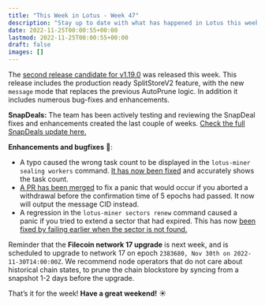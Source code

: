 ```yaml
---
title: "This Week in Lotus - Week 47"
description: "Stay up to date with what has happened in Lotus this week"
date: 2022-11-25T00:00:55+00:00
lastmod: 2022-11-25T00:00:55+00:00
draft: false
images: []
---
```


The [second release candidate for v1.19.0](https://github.com/filecoin-project/lotus/releases/tag/v1.19.0-rc2) was released this week. This release includes the production ready SplitStoreV2 feature, with the new `message` mode that replaces the previous AutoPrune logic. In addition it includes numerous bug-fixes and enhancements.

**SnapDeals:**
The team has been actively testing and reviewing the SnapDeal fixes and enhancements created the last couple of weeks. [Check the full SnapDeals update here.](https://filecoinproject.slack.com/archives/CP50PPW2X/p1669209446105499)

**Enhancements and bugfixes** :bug::
- A typo caused the wrong task count to be displayed in the `lotus-miner sealing workers` command. [It has now been fixed](https://github.com/filecoin-project/lotus/pull/9708) and accurately shows the task count.
- [A PR has been merged](https://github.com/filecoin-project/lotus/pull/9704) to fix a panic that would occur if you aborted a withdrawal before the confirmation time of 5 epochs had passed. It now will output the message CID instead.
- A regression in the `lotus-miner sectors renew` command caused a panic if you tried to extend a sector that had expired. This has now [been fixed by failing earlier when the sector is not found.](https://github.com/filecoin-project/lotus/pull/9703)

Reminder that the **Filecoin network 17 upgrade** is next week, and is scheduled to upgrade to network 17 on epoch `2383680, Nov 30th on 2022-11-30T14:00:00Z`. We recommend node operators that do not care about historical chain states, to prune the chain blockstore by syncing from a snapshot 1-2 days before the upgrade.

That’s it for the week! **Have a great weekend!** :sunny: